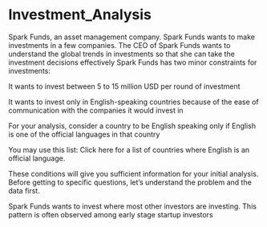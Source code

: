 # Investment_Analysis

 Spark Funds, an asset management company. Spark Funds wants to make investments in a few companies. The CEO of Spark Funds wants to understand the global trends in investments so that she can take the investment decisions effectively
 Spark Funds has two minor constraints for investments:

It wants to invest between 5 to 15 million USD per round of investment

It wants to invest only in English-speaking countries because of the ease of communication with the companies it would invest in

For your analysis, consider a country to be English speaking only if English is one of the official languages in that country

You may use this list: Click here for a list of countries where English is an official language.

 

These conditions will give you sufficient information for your initial analysis. Before getting to specific questions, let’s understand the problem and the data first.

Spark Funds wants to invest where most other investors are investing. This pattern is often observed among early stage startup investors

